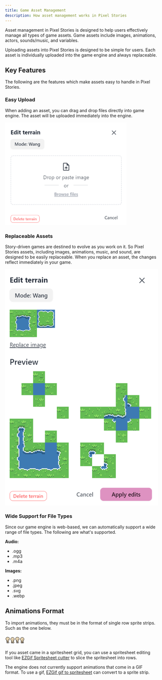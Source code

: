 ```yaml
---
title: Game Asset Management
description: How asset management works in Pixel Stories
---
```


Asset management in Pixel Stories is designed to help users effectively manage all types of game assets. Game assets include images, animations, actors, sounds/music, and variables.

Uploading assets into Pixel Stories is designed to be simple for users. Each asset is individually uploaded into the game engine and always replaceable.

## Key Features

The following are the features which make assets easy to handle in Pixel Stories.

### Easy Upload

When adding an asset, you can drag and drop files directly into game engine. The asset will be uploaded immediately into the engine.

<div style="max-width:400px">

![](../../../assets/images/asset-management.png)

</div>

### Replaceable Assets

Story-driven games are destined to evolve as you work on it. So Pixel Stories assets, including images, animations, music, and sound, are designed to be easily replaceable. When you replace an asset, the changes reflect immediately in your game.

![](../../../assets/images/asset-management-1.png)

### Wide Support for File Types

Since our game engine is web-based, we can automatically support a wide range of file types. The following are what's supported.

**Audio:**

- .ogg
- .mp3
- .m4a

**Images:**

- .png
- .jpeg
- .svg
- .webp

## Animations Format

To import animations, they must be in the format of single row sprite strips. Such as the one below.

<pixel-art>

![](../../../assets/images/assets-3.png)

</pixel-art>

If you asset came in a spritesheet grid, you can use a spritesheet editing tool like [EZGif Spritesheet cutter](https://ezgif.com/sprite-cutter) to slice the spritesheet into rows.

The engine does not currently support animations that come in a GIF format. To use a gif, [EZGif gif to spritesheet](https://ezgif.com/gif-to-sprite) can convert to a sprite strip.
